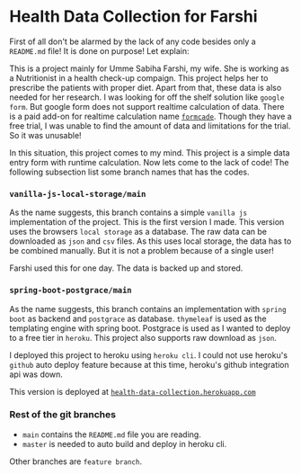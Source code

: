 # Health Data Collection for Farshi

First of all don't be alarmed by the lack of any code besides only a `README.md` file! It is done on purpose! Let explain:

This is a project mainly for Umme Sabiha Farshi, my wife. She is working as a Nutritionist in a health check-up compaign. This project helps her to prescribe the patients with proper diet. Apart from that, these data is also needed for her research. I was looking for off the shelf solution like `google form`. But google form does not support realtime calculation of data. There is a paid add-on for realtime calculation name [`formcade`](https://formfacade.com/website/how-to-add-a-calculated-field-in-google-form-on-1FAIpQLSeooiyPfimYtFV-LlN3uiXUNu3QbPzVxCa33BCSGrPR2AqwcA.html). Though they have a free trial, I was unable to find the amount of data and limitations for the trial. So it was unusable!

In this situation, this project comes to my mind. This project is a simple data entry form with runtime calculation. Now lets come to the lack of code! The following subsection list some branch names that has the codes.

### `vanilla-js-local-storage/main`
As the name suggests, this branch contains a simple `vanilla js` implementation of the project. This is the first version I made. This version uses the browsers `local storage` as a database. The raw data can be downloaded as `json` and `csv` files. As this uses local storage, the data has to be combined manually. But it is not a problem because of a single user!

Farshi used this for one day. The data is backed up and stored.

### `spring-boot-postgrace/main`
As the name suggests, this branch contains an implementation with `spring boot` as backend and `postgrace` as database. `thymeleaf` is used as the templating engine with spring boot. Postgrace is used as I wanted to deploy to a free tier in `heroku`. This project also supports raw download as `json`.

I deployed this project to heroku using `heroku cli`. I could not use heroku's `github` auto deploy feature because at this time, heroku's github integration api was down.

This version is deployed at [`health-data-collection.herokuapp.com`](http://health-data-collection.herokuapp.com/)

### Rest of the git branches
- `main` contains the `README.md` file you are reading.
- `master` is needed to auto build and deploy in heroku cli.

Other branches are `feature branch`. 